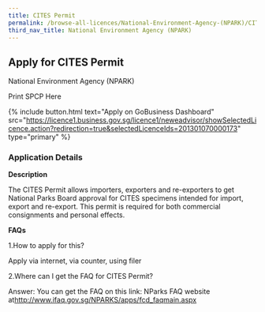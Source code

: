 ```yaml
---
title: CITES Permit
permalink: /browse-all-licences/National-Environment-Agency-(NPARK)/CITES-Permit
third_nav_title: National Environment Agency (NPARK)
---
```


## Apply for CITES Permit

National Environment Agency (NPARK)

Print SPCP Here

{% include button.html text="Apply on GoBusiness Dashboard" src="https://licence1.business.gov.sg/licence1/neweadvisor/showSelectedLicence.action?redirection=true&selectedLicenceIds=201301070000173" type="primary" %}

### Application Details
<p><strong>Description</strong></p>
<p>The CITES Permit allows importers, exporters and re-exporters to get National Parks Board approval for CITES specimens intended for import, export and re-export. This permit is required for both commercial consignments and personal effects.</p>
<p><strong>FAQs</strong></p>
<p>1.How to apply for this?</p>
<p>Apply via internet, via counter, using filer</p>
<p>2.Where can I get the FAQ for CITES Permit?</p>
<p>Answer: You can get the FAQ on this link: NParks FAQ website at<a href="http://www.ifaq.gov.sg/NPARKS/apps/fcd_faqmain.aspx">http://www.ifaq.gov.sg/NPARKS/apps/fcd_faqmain.aspx</a></p>

